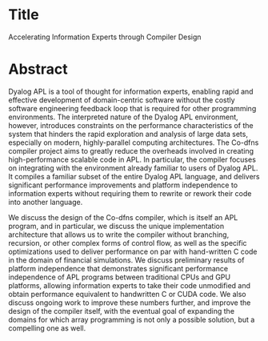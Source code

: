 # Title

Accelerating Information Experts through Compiler Design

# Abstract

Dyalog APL is a tool of thought for information experts, enabling rapid and 
effective development of domain-centric software without the costly software 
engineering feedback loop that is required for other programming environments. 
The interpreted nature of the Dyalog APL environment, however, introduces 
constraints on the performance characteristics of the system that hinders 
the rapid exploration and analysis of large data sets, especially on modern, 
highly-parallel computing architectures. The Co-dfns compiler project aims 
to greatly reduce the overheads involved in creating high-performance scalable 
code in APL. In particular, the compiler focuses on integrating with the 
environment already familiar to users of Dyalog APL. It compiles a familiar 
subset of the entire Dyalog APL language, and delivers significant performance 
improvements and platform independence to information experts without requiring 
them to rewrite or rework their code into another language. 

We discuss the design of the Co-dfns compiler, which is itself an APL program, 
and in particular, we discuss the unique implementation architecture that 
allows us to write the compiler without branching, recursion, or other complex 
forms of control flow, as well as the specific optimizations used to deliver 
performance on par with hand-written C code in the domain of financial 
simulations. We discuss preliminary results of platform independence that 
demonstrates significant performance independence of APL programs between 
traditional CPUs and GPU platforms, allowing information experts to take their 
code unmodified and obtain performance equivalent to handwritten C or CUDA 
code. We also discuss ongoing work to improve these numbers further, and 
improve the design of the compiler itself, with the eventual goal of expanding 
the domains for which array programming is not only a possible solution, but 
a compelling one as well.

